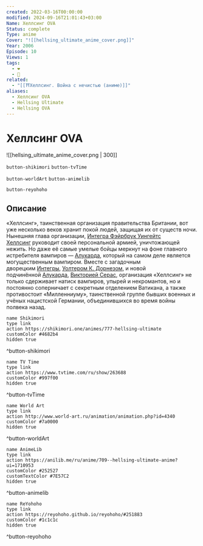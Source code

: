 ```yaml
---
created: 2022-03-16T00:00:00
modified: 2024-09-16T21:01:43+03:00
Name: Хеллсинг OVA
Status: complete
Type: anime
Cover: "![[hellsing_ultimate_anime_cover.png]]"
Year: 2006
Episode: 10
Views: 1
tags:
  - ❤
  - 🔞
related:
  - "[[⛩️Хеллсинг. Война с нечистью (аниме)]]"
aliases:
  - Хеллсинг OVA
  - Hellsing Ultimate
  - Hellsing OVA
---
```


# Хеллсинг OVA

![[hellsing_ultimate_anime_cover.png | 300]]

`button-shikimori` `button-tvTime`

`button-worldArt` `button-animelib`

`button-reyohoho`


## Описание

«Хеллсинг», таинственная организация правительства Британии, вот уже несколько веков хранит покой людей, защищая их от существ ночи. Нынешняя глава организации, [Интегра Фэйрбрук Уингейтс Хеллсинг](https://shikimori.one/characters/603-integra-fairbrook-wingates-hellsing) руководит своей персональной армией, уничтожающей нежить. Но даже её самые умелые бойцы меркнут на фоне главного истребителя вампиров — [Алукарда](https://shikimori.one/characters/601-alucard), который на самом деле является могущественным вампиром. Вместе с загадочным дворецким [Интегры](https://shikimori.one/characters/603-integra-fairbrook-wingates-hellsing), [Уолтером К. Дорнезом](https://shikimori.one/characters/609-walter-c-dornez), и новой подчинённой [Алукарда](https://shikimori.one/characters/601-alucard), [Викторией Серас](https://shikimori.one/characters/624-seras-victoria), организация «Хеллсинг» не только сдерживает натиск вампиров, упырей и некромантов, но и постоянно соперничает с секретным отделением Ватикана, а также противостоит «Милленниуму», таинственной группе бывших военных и учёных нацистской Германии, объединившихся во время войны полвека назад.



```button
name Shikimori
type link
action https://shikimori.one/animes/777-hellsing-ultimate
customColor #4682b4
hidden true
```
^button-shikimori

```button
name TV Time
type link
action https://www.tvtime.com/ru/show/263688
customColor #997f00
hidden true
```
^button-tvTime

```button
name World Art
type link
action http://www.world-art.ru/animation/animation.php?id=4340
customColor #7a0000
hidden true
```
^button-worldArt

```button
name AnimeLib
type link
action https://anilib.me/ru/anime/709--hellsing-ultimate-anime?ui=1710953
customColor #252527
customTextColor #7E57C2
hidden true
```
^button-animelib

```button
name ReYohoho
type link
action https://reyohoho.github.io/reyohoho/#251883
customColor #1c1c1c
hidden true
```
^button-reyohoho


